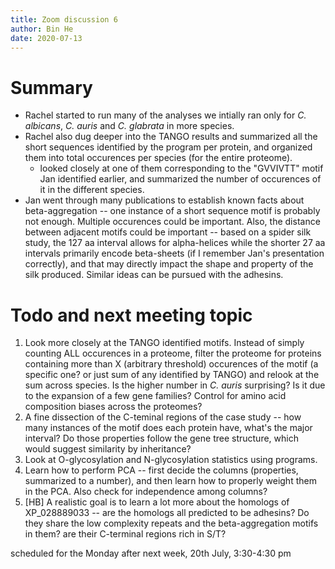 ```yaml
---
title: Zoom discussion 6
author: Bin He
date: 2020-07-13
---
```


# Summary
- Rachel started to run many of the analyses we intially ran only for _C. albicans_, _C. auris_ and _C. glabrata_ in more species.
- Rachel also dug deeper into the TANGO results and summarized all the short sequences identified by the program per protein, and organized them into total occurences per species (for the entire proteome).
    - looked closely at one of them corresponding to the "GVVIVTT" motif Jan identified earlier, and summarized the number of occurences of it in the different species.
- Jan went through many publications to establish known facts about beta-aggregation -- one instance of a short sequence motif is probably not enough. Multiple occurences could be important. Also, the distance between adjacent motifs could be important -- based on a spider silk study, the 127 aa interval allows for alpha-helices while the shorter 27 aa intervals primarily encode beta-sheets (if I remember Jan's presentation correctly), and that may directly impact the shape and property of the silk produced. Similar ideas can be pursued with the adhesins.

# Todo and next meeting topic
1. Look more closely at the TANGO identified motifs. Instead of simply counting ALL occurences in a proteome, filter the proteome for proteins containing more than X (arbitrary threshold) occurences of the motif (a specific one? or just sum of any identified by TANGO) and relook at the sum across species. Is the higher number in _C. auris_ surprising? Is it due to the expansion of a few gene families? Control for amino acid composition biases across the proteomes?
1. A fine dissection of the C-teminal regions of the case study -- how many instances of the motif does each protein have, what's the major interval? Do those properties follow the gene tree structure, which would suggest similarity by inheritance?
1. Look at O-glycosylation and N-glycosylation statistics using programs.
1. Learn how to perform PCA -- first decide the columns (properties, summarized to a number), and then learn how to properly weight them in the PCA. Also check for independence among columns?
1. [HB] A realistic goal is to learn a lot more about the homologs of XP_028889033 -- are the homologs all predicted to be adhesins? Do they share the low complexity repeats and the beta-aggregation motifs in them? are their C-terminal regions rich in S/T?

scheduled for the Monday after next week, 20th July, 3:30-4:30 pm
